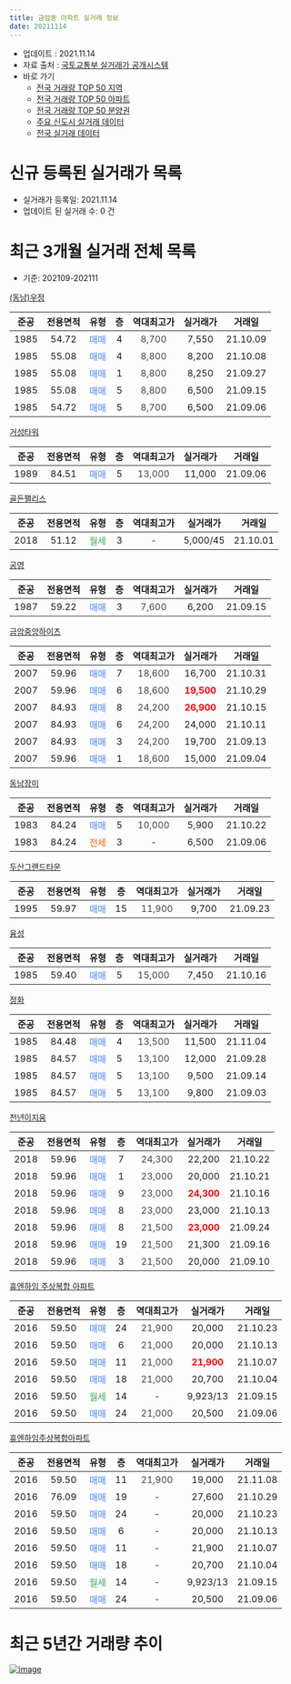 ```yaml
---
title: 금암동 아파트 실거래 정보
date: 20211114
---
```


* 업데이트 : 2021.11.14
* 자료 출처 : [국토교통부 실거래가 공개시스템](http://rt.molit.go.kr)
* 바로 가기
    * [전국 거래량 TOP 50 지역](https://apt-info.github.io/apt-trade-info/tr)
    * [전국 거래량 TOP 50 아파트](https://apt-info.github.io/apt-trade-info/ta)
    * [전국 거래량 TOP 50 분양권](https://apt-info.github.io/apt-trade-info/tb)
    * [주요 신도시 실거래 데이터](https://apt-info.github.io/apt-trade-info/newtown)
    * [전국 실거래 데이터](https://apt-info.github.io/apt-trade-info/all)



<script async src="https://pagead2.googlesyndication.com/pagead/js/adsbygoogle.js"></script>
<!-- 기본광고 -->
<ins class="adsbygoogle"
     style="display:block"
     data-ad-client="ca-pub-1142216861245946"
     data-ad-slot="4805727019"
     data-ad-format="auto"
     data-full-width-responsive="true"></ins>
<script>
     (adsbygoogle = window.adsbygoogle || []).push({});
</script>


# 신규 등록된 실거래가 목록

* 실거래가 등록일: 2021.11.14
* 업데이트 된 실거래 수: 0 건




<script async src="https://pagead2.googlesyndication.com/pagead/js/adsbygoogle.js"></script>
<!-- 기본광고 -->
<ins class="adsbygoogle"
     style="display:block"
     data-ad-client="ca-pub-1142216861245946"
     data-ad-slot="4805727019"
     data-ad-format="auto"
     data-full-width-responsive="true"></ins>
<script>
     (adsbygoogle = window.adsbygoogle || []).push({});
</script>


# 최근 3개월 실거래 전체 목록
* 기준: 202109-202111


[(동남)우정](https://search.naver.com/search.naver?query=%28%EB%8F%99%EB%82%A8%29%EC%9A%B0%EC%A0%95)

|준공|전용면적|유형|층|역대최고가|실거래가|거래일|
|:---:|:---:|:---:|:---:|:---:|:---:|:---:|
|1985|54.72|<span style="color:#4285F3">매매</span>|4|<span style="color:#444444">8,700</span>|7,550|21.10.09|
|1985|55.08|<span style="color:#4285F3">매매</span>|4|<span style="color:#444444">8,800</span>|8,200|21.10.08|
|1985|55.08|<span style="color:#4285F3">매매</span>|1|<span style="color:#444444">8,800</span>|8,250|21.09.27|
|1985|55.08|<span style="color:#4285F3">매매</span>|5|<span style="color:#444444">8,800</span>|6,500|21.09.15|
|1985|54.72|<span style="color:#4285F3">매매</span>|5|<span style="color:#444444">8,700</span>|6,500|21.09.06|

[거성타워](https://search.naver.com/search.naver?query=%EA%B1%B0%EC%84%B1%ED%83%80%EC%9B%8C)

|준공|전용면적|유형|층|역대최고가|실거래가|거래일|
|:---:|:---:|:---:|:---:|:---:|:---:|:---:|
|1989|84.51|<span style="color:#4285F3">매매</span>|5|<span style="color:#444444">13,000</span>|11,000|21.09.06|

[골든팰리스](https://search.naver.com/search.naver?query=%EA%B3%A8%EB%93%A0%ED%8C%B0%EB%A6%AC%EC%8A%A4)

|준공|전용면적|유형|층|역대최고가|실거래가|거래일|
|:---:|:---:|:---:|:---:|:---:|:---:|:---:|
|2018|51.12|<span style="color:#34A853">월세</span>|3|<span style="color:#444444">-</span>|5,000/45|21.10.01|

[공영](https://search.naver.com/search.naver?query=%EA%B3%B5%EC%98%81)

|준공|전용면적|유형|층|역대최고가|실거래가|거래일|
|:---:|:---:|:---:|:---:|:---:|:---:|:---:|
|1987|59.22|<span style="color:#4285F3">매매</span>|3|<span style="color:#444444">7,600</span>|6,200|21.09.15|

[금암중앙하이츠](https://search.naver.com/search.naver?query=%EA%B8%88%EC%95%94%EC%A4%91%EC%95%99%ED%95%98%EC%9D%B4%EC%B8%A0)

|준공|전용면적|유형|층|역대최고가|실거래가|거래일|
|:---:|:---:|:---:|:---:|:---:|:---:|:---:|
|2007|59.96|<span style="color:#4285F3">매매</span>|7|<span style="color:#444444">18,600</span>|16,700|21.10.31|
|2007|59.96|<span style="color:#4285F3">매매</span>|6|<span style="color:#444444">18,600</span>|<b><span style="color:#FF0000">19,500</span></b>|21.10.29|
|2007|84.93|<span style="color:#4285F3">매매</span>|8|<span style="color:#444444">24,200</span>|<b><span style="color:#FF0000">26,900</span></b>|21.10.15|
|2007|84.93|<span style="color:#4285F3">매매</span>|6|<span style="color:#444444">24,200</span>|24,000|21.10.11|
|2007|84.93|<span style="color:#4285F3">매매</span>|3|<span style="color:#444444">24,200</span>|19,700|21.09.13|
|2007|59.96|<span style="color:#4285F3">매매</span>|1|<span style="color:#444444">18,600</span>|15,000|21.09.04|

[동남장미](https://search.naver.com/search.naver?query=%EB%8F%99%EB%82%A8%EC%9E%A5%EB%AF%B8)

|준공|전용면적|유형|층|역대최고가|실거래가|거래일|
|:---:|:---:|:---:|:---:|:---:|:---:|:---:|
|1983|84.24|<span style="color:#4285F3">매매</span>|5|<span style="color:#444444">10,000</span>|5,900|21.10.22|
|1983|84.24|<span style="color:#FF5A00">전세</span>|3|<span style="color:#444444">-</span>|6,500|21.09.06|

[두산그랜드타운](https://search.naver.com/search.naver?query=%EB%91%90%EC%82%B0%EA%B7%B8%EB%9E%9C%EB%93%9C%ED%83%80%EC%9A%B4)

|준공|전용면적|유형|층|역대최고가|실거래가|거래일|
|:---:|:---:|:---:|:---:|:---:|:---:|:---:|
|1995|59.97|<span style="color:#4285F3">매매</span>|15|<span style="color:#444444">11,900</span>|9,700|21.09.23|

[융성](https://search.naver.com/search.naver?query=%EC%9C%B5%EC%84%B1)

|준공|전용면적|유형|층|역대최고가|실거래가|거래일|
|:---:|:---:|:---:|:---:|:---:|:---:|:---:|
|1985|59.40|<span style="color:#4285F3">매매</span>|5|<span style="color:#444444">15,000</span>|7,450|21.10.16|

[정화](https://search.naver.com/search.naver?query=%EC%A0%95%ED%99%94)

|준공|전용면적|유형|층|역대최고가|실거래가|거래일|
|:---:|:---:|:---:|:---:|:---:|:---:|:---:|
|1985|84.48|<span style="color:#4285F3">매매</span>|4|<span style="color:#444444">13,500</span>|11,500|21.11.04|
|1985|84.57|<span style="color:#4285F3">매매</span>|5|<span style="color:#444444">13,100</span>|12,000|21.09.28|
|1985|84.57|<span style="color:#4285F3">매매</span>|5|<span style="color:#444444">13,100</span>|9,500|21.09.14|
|1985|84.57|<span style="color:#4285F3">매매</span>|5|<span style="color:#444444">13,100</span>|9,800|21.09.03|

[천년이지움](https://search.naver.com/search.naver?query=%EC%B2%9C%EB%85%84%EC%9D%B4%EC%A7%80%EC%9B%80)

|준공|전용면적|유형|층|역대최고가|실거래가|거래일|
|:---:|:---:|:---:|:---:|:---:|:---:|:---:|
|2018|59.96|<span style="color:#4285F3">매매</span>|7|<span style="color:#444444">24,300</span>|22,200|21.10.22|
|2018|59.96|<span style="color:#4285F3">매매</span>|1|<span style="color:#444444">23,000</span>|20,000|21.10.21|
|2018|59.96|<span style="color:#4285F3">매매</span>|9|<span style="color:#444444">23,000</span>|<b><span style="color:#FF0000">24,300</span></b>|21.10.16|
|2018|59.96|<span style="color:#4285F3">매매</span>|8|<span style="color:#444444">23,000</span>|23,000|21.10.13|
|2018|59.96|<span style="color:#4285F3">매매</span>|8|<span style="color:#444444">21,500</span>|<b><span style="color:#FF0000">23,000</span></b>|21.09.24|
|2018|59.96|<span style="color:#4285F3">매매</span>|19|<span style="color:#444444">21,500</span>|21,300|21.09.16|
|2018|59.96|<span style="color:#4285F3">매매</span>|3|<span style="color:#444444">21,500</span>|20,000|21.09.10|

[휴엔하임 주상복합 아파트](https://search.naver.com/search.naver?query=%ED%9C%B4%EC%97%94%ED%95%98%EC%9E%84+%EC%A3%BC%EC%83%81%EB%B3%B5%ED%95%A9+%EC%95%84%ED%8C%8C%ED%8A%B8)

|준공|전용면적|유형|층|역대최고가|실거래가|거래일|
|:---:|:---:|:---:|:---:|:---:|:---:|:---:|
|2016|59.50|<span style="color:#4285F3">매매</span>|24|<span style="color:#444444">21,900</span>|20,000|21.10.23|
|2016|59.50|<span style="color:#4285F3">매매</span>|6|<span style="color:#444444">21,000</span>|20,000|21.10.13|
|2016|59.50|<span style="color:#4285F3">매매</span>|11|<span style="color:#444444">21,000</span>|<b><span style="color:#FF0000">21,900</span></b>|21.10.07|
|2016|59.50|<span style="color:#4285F3">매매</span>|18|<span style="color:#444444">21,000</span>|20,700|21.10.04|
|2016|59.50|<span style="color:#34A853">월세</span>|14|<span style="color:#444444">-</span>|9,923/13|21.09.15|
|2016|59.50|<span style="color:#4285F3">매매</span>|24|<span style="color:#444444">21,000</span>|20,500|21.09.06|

[휴엔하임주상복합아파트](https://search.naver.com/search.naver?query=%ED%9C%B4%EC%97%94%ED%95%98%EC%9E%84%EC%A3%BC%EC%83%81%EB%B3%B5%ED%95%A9%EC%95%84%ED%8C%8C%ED%8A%B8)

|준공|전용면적|유형|층|역대최고가|실거래가|거래일|
|:---:|:---:|:---:|:---:|:---:|:---:|:---:|
|2016|59.50|<span style="color:#4285F3">매매</span>|11|<span style="color:#444444">21,900</span>|19,000|21.11.08|
|2016|76.09|<span style="color:#4285F3">매매</span>|19|<span style="color:#444444">-</span>|27,600|21.10.29|
|2016|59.50|<span style="color:#4285F3">매매</span>|24|<span style="color:#444444">-</span>|20,000|21.10.23|
|2016|59.50|<span style="color:#4285F3">매매</span>|6|<span style="color:#444444">-</span>|20,000|21.10.13|
|2016|59.50|<span style="color:#4285F3">매매</span>|11|<span style="color:#444444">-</span>|21,900|21.10.07|
|2016|59.50|<span style="color:#4285F3">매매</span>|18|<span style="color:#444444">-</span>|20,700|21.10.04|
|2016|59.50|<span style="color:#34A853">월세</span>|14|<span style="color:#444444">-</span>|9,923/13|21.09.15|
|2016|59.50|<span style="color:#4285F3">매매</span>|24|<span style="color:#444444">-</span>|20,500|21.09.06|



<script async src="https://pagead2.googlesyndication.com/pagead/js/adsbygoogle.js"></script>
<!-- 기본광고 -->
<ins class="adsbygoogle"
     style="display:block"
     data-ad-client="ca-pub-1142216861245946"
     data-ad-slot="4805727019"
     data-ad-format="auto"
     data-full-width-responsive="true"></ins>
<script>
     (adsbygoogle = window.adsbygoogle || []).push({});
</script>


# 최근 5년간 거래량 추이


<div style="width:100%;">
    <canvas id="deal_progress" height="200"></canvas>
</div>

<script>
new Chart(document.getElementById("deal_progress"), {
    type: 'line',
    data: {
        labels: ['16.01','16.02','16.03','16.04','16.05','16.06','16.07','16.08','16.09','16.10','16.11','16.12','17.01','17.02','17.03','17.04','17.05','17.06','17.07','17.08','17.09','17.10','17.11','17.12','18.01','18.02','18.03','18.04','18.05','18.06','18.07','18.08','18.09','18.10','18.11','18.12','19.01','19.02','19.03','19.04','19.05','19.06','19.07','19.08','19.09','19.10','19.11','19.12','20.01','20.02','20.03','20.04','20.05','20.06','20.07','20.08','20.09','20.10','20.11','20.12','21.01','21.02','21.03','21.04','21.05','21.06','21.07','21.08','21.09','21.10','21.11'],
        datasets: [{
            label: '매매/분양권',
            data: [15,23,13,10,15,13,17,17,22,25,32,32,23,12,11,12,7,8,8,12,19,8,13,18,16,16,19,13,10,9,7,6,4,6,6,7,4,6,5,11,6,6,2,4,2,10,12,14,11,9,13,7,13,11,10,20,12,5,12,26,17,14,10,13,16,27,15,16,16,21,2],
            borderColor: "rgba(66, 133, 243, 1)",
            backgroundColor: "rgba(66, 133, 243, 0.05)",
            borderWidth: 1,
            pointRadius: 0,
            fill: false,
            lineTension: 0
        },{
            label: '전/월세',
            data: [7,5,4,4,4,5,2,1,4,10,10,20,14,11,5,3,2,1,2,2,5,4,1,3,7,6,12,9,7,8,9,3,5,12,7,14,7,7,4,4,6,5,10,6,4,5,6,7,12,11,4,4,7,7,4,7,9,5,10,6,6,4,2,8,4,5,1,1,3,1,0],
            borderColor: "rgba(255, 90, 0, 1)",
            backgroundColor: "rgba(255, 90, 0, 0.05)",
            borderWidth: 1,
            pointRadius: 0,
            fill: false,
            lineTension: 0
        },{
            label: '합계',
            data: [22,28,17,14,19,18,19,18,26,35,42,52,37,23,16,15,9,9,10,14,24,12,14,21,23,22,31,22,17,17,16,9,9,18,13,21,11,13,9,15,12,11,12,10,6,15,18,21,23,20,17,11,20,18,14,27,21,10,22,32,23,18,12,21,20,32,16,17,19,22,2],
            borderColor: "rgba(0, 0, 0, 1)",
            backgroundColor: "rgba(0, 0, 0, 0.03)",
            borderWidth: 0.1,
            pointRadius: 0,
            fill: true,
            lineTension: 0
        }
        ]
    },
    options: {
        responsive: true,
        title: {
            display: false
        },
        tooltips: {
            mode: 'index',
            intersect: false
        },
        hover: {
            mode: 'nearest',
            intersect: true
        },
        scales: {
            xAxes: [{
                display: true,
                scaleLabel: {
                    display: true,
                    labelString: '년/월'
                }
            }],
            yAxes: [{
                display: true,
                ticks: {
                    suggestedMin: 0,
                },
                scaleLabel: {
                    display: true,
                    labelString: '실거래 수'
                }
            }]
        }
    }
});

</script>


[![image](https://apt-info.github.io/images/2020-01-03-apt-trade-info/1024x500.png)](https://play.google.com/store/apps/details?id=com.aptinfo.apttradeinfo)

